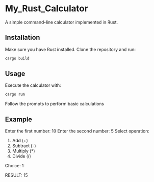 # My_Rust_Calculator
A simple command-line calculator implemented in Rust. 

## Installation

Make sure you have Rust installed. Clone the repository and run:

```bash
cargo build
```

## Usage

Execute the calculator with:

```bash
cargo run
```

Follow the prompts to perform basic calculations

## Example


Enter the first number: 10
Enter the second number: 5
Select operation:
1. Add (+)
2. Subtract (-)
3. Multiply (*)
4. Divide (/)

Choice: 1

RESULT: 15
